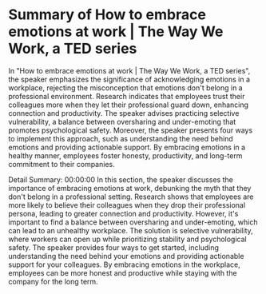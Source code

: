 # Summary of How to embrace emotions at work | The Way We Work, a TED series

In "How to embrace emotions at work | The Way We Work, a TED series", the speaker emphasizes the significance of acknowledging emotions in a workplace, rejecting the misconception that emotions don't belong in a professional environment. Research indicates that employees trust their colleagues more when they let their professional guard down, enhancing connection and productivity. The speaker advises practicing selective vulnerability, a balance between oversharing and under-emoting that promotes psychological safety. Moreover, the speaker presents four ways to implement this approach, such as understanding the need behind emotions and providing actionable support. By embracing emotions in a healthy manner, employees foster honesty, productivity, and long-term commitment to their companies.

Detail Summary: 
00:00:00
In this section, the speaker discusses the importance of embracing emotions at work, debunking the myth that they don't belong in a professional setting. Research shows that employees are more likely to believe their colleagues when they drop their professional persona, leading to greater connection and productivity. However, it's important to find a balance between oversharing and under-emoting, which can lead to an unhealthy workplace. The solution is selective vulnerability, where workers can open up while prioritizing stability and psychological safety. The speaker provides four ways to get started, including understanding the need behind your emotions and providing actionable support for your colleagues. By embracing emotions in the workplace, employees can be more honest and productive while staying with the company for the long term.


